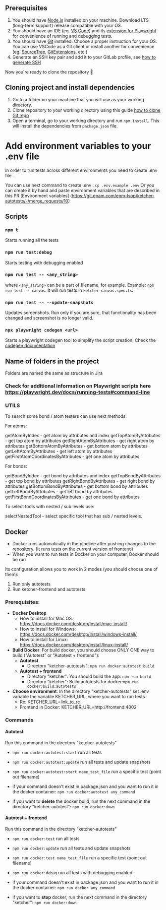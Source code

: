 ## Prerequisites

1. You should have [Node.js](https://nodejs.org/en/download/) installed on your machine. Download LTS (long-term support) release compatible with your OS.
2. You should have an IDE (eg. [VS Code](https://code.visualstudio.com/)) and its [extension for Playwright](https://marketplace.visualstudio.com/items?itemName=ms-playwright.playwright) for convenience of running and debugging tests.
3. You should have [Git](https://git-scm.com/book/en/v2/Getting-Started-Installing-Git) installed. Choose a proper instruction for your OS. You can use VSCode as a Git client or install another for convenience (eg. [SourceTree](https://www.sourcetreeapp.com/), [GitExtensions](http://gitextensions.github.io/), etc.)
4. Generate an SSH key pair and add it to your GitLab profile, see [how to generate SSH](https://git.epam.com/help/user/ssh.md)

Now you're ready to clone the repository :tada:

## Cloning project and install dependencies

1. Go to a folder on your machine that you will use as your working directory.
2. Clone repository to your working directory using this guide [how to clone Git repo](https://docs.gitlab.com/ee/user/project/repository/#clone-and-open-in-visual-studio-code)
3. Open a terminal, go to your working directory and run `npm install`. This will install the dependencies from `package.json` file.

# Add environment variables to your .env file

In order to run tests across different environments you need to create .env file.

You can use next command to create .env : `cp .env.example .env`
Or you can create it by hand and paste environment variables that are described in this PR [Environment variables] (https://git.epam.com/epm-lsop/ketcher-autotests/-/merge_requests/10)

## Scripts

### `npm t`

Starts running all the tests

### `npm run test:debug`

Starts testing with debugging enabled

### `npm run test -- <any_string>`

where `<any_string>` can be a part of filename, for example. Example: `npm run test -- canvas`. It will run tests in `ketcher-canvas.spec.ts`.

### `npm run test -- --update-snapshots`

Updates screenshots. Run only if you are sure, that functionality has been changed and screenshot is no longer valid.

### `npx playwright codegen <url>`

Starts a playwright codegen tool to simplify the script creation. Check the [codegen documentation](https://playwright.dev/docs/codegen-intro)

## Name of folders in the project

Folders are named the same as structure in Jira

### Check for additional information on Playwright scripts here https://playwright.dev/docs/running-tests#command-line

### UTILS

To search some bond / atom testers can use next methods:

For atoms:

getAtomByIndex - get atom by attributes and index
getTopAtomByAttributes - get top atom by attributes
getRightAtomByAttributes - get right atom by attributes
getBottomAtomByAttributes - get bottom atom by attributes
getLeftAtomByAttributes - get left atom by attributes
getFirstAtomCoordinatesByAttributes - get one atom by attributes

For bonds:

getBondByIndex - get bond by attributes and index
getTopBondByAttributes - get top bond by attributes
getRightBondByAttributes - get right bond by attributes
getBottomBondByAttributes - get bottom bond by attributes
getLeftBondByAttributes - get left bond by attributes
getFirstBondCoordinatesByAttributes - get one bond by attributes

To select tools with nested / sub levels use:

selectNestedTool - select specific tool that has sub / nested levels.

## Docker

- Docker runs automatically in the pipeline after pushing changes to the repository. (It runs tests on the current version of frontend)
- When you want to run tests in Docker on your computer, Docker should be run

Its configuration allows you to work in 2 modes (you should choose one of them):

1. Run only autotests
2. Run ketcher-frontend and autotests.

### Prerequisites:

- **Docker Desktop**
  - How to install for Mac OS: https://docs.docker.com/desktop/install/mac-install/
  - How to install for Windows: https://docs.docker.com/desktop/install/windows-install/
  - How to install for Linux: https://docs.docker.com/desktop/install/linux-install/
- **Build Docker**:
  For build docker, you should choose ONLY ONE way to build ("Autotest" or "Autotest + frontend"):
  - **Autotest**
    - Directory "ketcher-autotests": `npm run docker:autotest:build`
  - **Autotest + frontend**
    - Directory "ketcher": You should build the app: `npm run build`
    - Directory "ketcher": Build autotests for docker:`npm run docker:build:autotests`
- **Choose environment**:
  In the directory "ketcher-autotests" set .env variable the variable KETCHER_URL, where you want to run tests
  - Rc: KETCHER_URL=link_to_rc
  - Frontend in Docker: KETCHER_URL=http://frontend:4002

### Commands

#### Autotest

Run this command in the directory "ketcher-autotests"

- `npm run docker:autotest:start` run all tests
- `npm run docker:autotest:update` run all tests and update snapshots
- `npm run docker:autotest:start name_test_file` run a specific test (point out filename)

- if your command doesn't exist in package.json and you want to run it in the docker container: `npm run docker:autotest any_command`
- if you want to **delete** the docker build, run the next command in the directory "ketcher-autotest": `npm run docker:down`

#### Autotest + frontend

Run this command in the directory "ketcher-autotests"

- `npm run docker:test` run all tests
- `npm run docker:update` run all tests and update snapshots
- `npm run docker:test name_test_file` run a specific test (point out filename)
- `npm run docker:debug` run all tests with debugging enabled

- if your command doesn't exist in package.json and you want to run it in the docker container: `npm run docker any_command`
- if you want to **stop** docker, run the next command in the directory "ketcher": `npm run docker:down`

